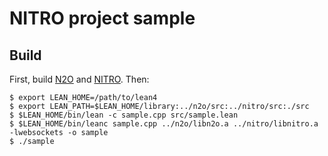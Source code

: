# NITRO project sample

## Build

First, build [N2O](https://github.com/o89/n2o) and [NITRO](https://github.com/o89/nitro). Then:

```shell
$ export LEAN_HOME=/path/to/lean4
$ export LEAN_PATH=$LEAN_HOME/library:../n2o/src:../nitro/src:./src
$ $LEAN_HOME/bin/lean -c sample.cpp src/sample.lean
$ $LEAN_HOME/bin/leanc sample.cpp ../n2o/libn2o.a ../nitro/libnitro.a -lwebsockets -o sample
$ ./sample
```
